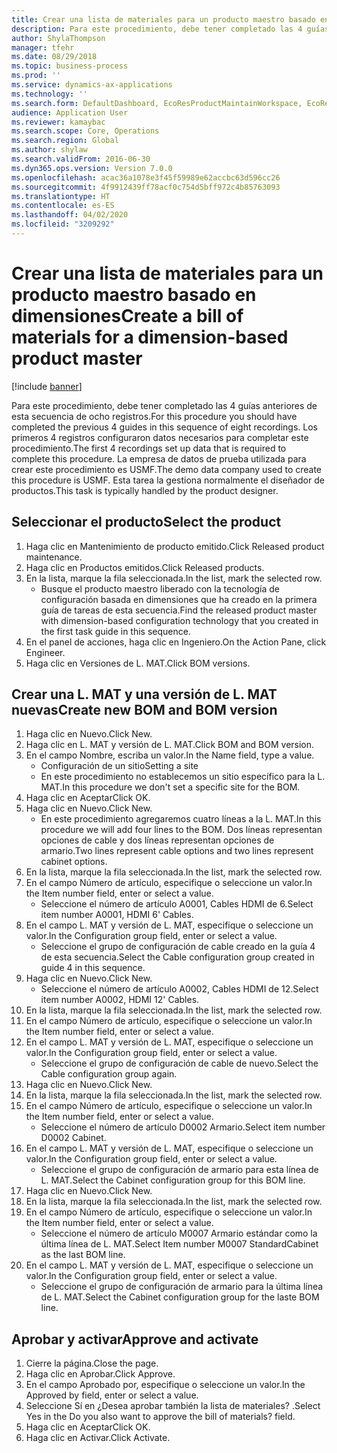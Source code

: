 ```yaml
---
title: Crear una lista de materiales para un producto maestro basado en dimensiones
description: Para este procedimiento, debe tener completado las 4 guías anteriores de esta secuencia de ocho registros.
author: ShylaThompson
manager: tfehr
ms.date: 08/29/2018
ms.topic: business-process
ms.prod: ''
ms.service: dynamics-ax-applications
ms.technology: ''
ms.search.form: DefaultDashboard, EcoResProductMaintainWorkspace, EcoResProductOpenCasesFormPart, EcoResProductDetailsExtended, BOMConsistOf, BOMTable, InventItemIdLookupSimple, HcmWorkerLookUp
audience: Application User
ms.reviewer: kamaybac
ms.search.scope: Core, Operations
ms.search.region: Global
ms.author: shylaw
ms.search.validFrom: 2016-06-30
ms.dyn365.ops.version: Version 7.0.0
ms.openlocfilehash: acac36a1078e3f45f59989e62accbc63d596cc26
ms.sourcegitcommit: 4f9912439ff78acf0c754d5bff972c4b85763093
ms.translationtype: HT
ms.contentlocale: es-ES
ms.lasthandoff: 04/02/2020
ms.locfileid: "3209292"
---
```

# <a name="create-a-bill-of-materials-for-a-dimension-based-product-master"></a><span data-ttu-id="8583e-103">Crear una lista de materiales para un producto maestro basado en dimensiones</span><span class="sxs-lookup"><span data-stu-id="8583e-103">Create a bill of materials for a dimension-based product master</span></span>

[!include [banner](../../includes/banner.md)]

<span data-ttu-id="8583e-104">Para este procedimiento, debe tener completado las 4 guías anteriores de esta secuencia de ocho registros.</span><span class="sxs-lookup"><span data-stu-id="8583e-104">For this procedure you should have completed the previous 4 guides in this sequence of eight recordings.</span></span> <span data-ttu-id="8583e-105">Los primeros 4 registros configuraron datos necesarios para completar este procedimiento.</span><span class="sxs-lookup"><span data-stu-id="8583e-105">The first 4 recordings set up data that is required to complete this procedure.</span></span> <span data-ttu-id="8583e-106">La empresa de datos de prueba utilizada para crear este procedimiento es USMF.</span><span class="sxs-lookup"><span data-stu-id="8583e-106">The demo data company used to create this procedure is USMF.</span></span> <span data-ttu-id="8583e-107">Esta tarea la gestiona normalmente el diseñador de productos.</span><span class="sxs-lookup"><span data-stu-id="8583e-107">This task is typically handled by the product designer.</span></span>


## <a name="select-the-product"></a><span data-ttu-id="8583e-108">Seleccionar el producto</span><span class="sxs-lookup"><span data-stu-id="8583e-108">Select the product</span></span>
1. <span data-ttu-id="8583e-109">Haga clic en Mantenimiento de producto emitido.</span><span class="sxs-lookup"><span data-stu-id="8583e-109">Click Released product maintenance.</span></span>
2. <span data-ttu-id="8583e-110">Haga clic en Productos emitidos.</span><span class="sxs-lookup"><span data-stu-id="8583e-110">Click Released products.</span></span>
3. <span data-ttu-id="8583e-111">En la lista, marque la fila seleccionada.</span><span class="sxs-lookup"><span data-stu-id="8583e-111">In the list, mark the selected row.</span></span>
    * <span data-ttu-id="8583e-112">Busque el producto maestro liberado con la tecnología de configuración basada en dimensiones que ha creado en la primera guía de tareas de esta secuencia.</span><span class="sxs-lookup"><span data-stu-id="8583e-112">Find the released product master with dimension-based configuration technology that you created in the first task guide in this sequence.</span></span>  
4. <span data-ttu-id="8583e-113">En el panel de acciones, haga clic en Ingeniero.</span><span class="sxs-lookup"><span data-stu-id="8583e-113">On the Action Pane, click Engineer.</span></span>
5. <span data-ttu-id="8583e-114">Haga clic en Versiones de L. MAT.</span><span class="sxs-lookup"><span data-stu-id="8583e-114">Click BOM versions.</span></span>

## <a name="create-new-bom-and-bom-version"></a><span data-ttu-id="8583e-115">Crear una L. MAT y una versión de L. MAT nuevas</span><span class="sxs-lookup"><span data-stu-id="8583e-115">Create new BOM and BOM version</span></span>
1. <span data-ttu-id="8583e-116">Haga clic en Nuevo.</span><span class="sxs-lookup"><span data-stu-id="8583e-116">Click New.</span></span>
2. <span data-ttu-id="8583e-117">Haga clic en L. MAT y versión de L. MAT.</span><span class="sxs-lookup"><span data-stu-id="8583e-117">Click BOM and BOM version.</span></span>
3. <span data-ttu-id="8583e-118">En el campo Nombre, escriba un valor.</span><span class="sxs-lookup"><span data-stu-id="8583e-118">In the Name field, type a value.</span></span>
    * <span data-ttu-id="8583e-119">Configuración de un sitio</span><span class="sxs-lookup"><span data-stu-id="8583e-119">Setting a site</span></span>  
    * <span data-ttu-id="8583e-120">En este procedimiento no establecemos un sitio específico para la L. MAT.</span><span class="sxs-lookup"><span data-stu-id="8583e-120">In this procedure we don't set a specific site for the BOM.</span></span>  
4. <span data-ttu-id="8583e-121">Haga clic en Aceptar</span><span class="sxs-lookup"><span data-stu-id="8583e-121">Click OK.</span></span>
5. <span data-ttu-id="8583e-122">Haga clic en Nuevo.</span><span class="sxs-lookup"><span data-stu-id="8583e-122">Click New.</span></span>
    * <span data-ttu-id="8583e-123">En este procedimiento agregaremos cuatro líneas a la L. MAT.</span><span class="sxs-lookup"><span data-stu-id="8583e-123">In this procedure we will add four lines to the BOM.</span></span> <span data-ttu-id="8583e-124">Dos líneas representan opciones de cable y dos líneas representan opciones de armario.</span><span class="sxs-lookup"><span data-stu-id="8583e-124">Two lines represent cable options and two lines represent cabinet options.</span></span>  
6. <span data-ttu-id="8583e-125">En la lista, marque la fila seleccionada.</span><span class="sxs-lookup"><span data-stu-id="8583e-125">In the list, mark the selected row.</span></span>
7. <span data-ttu-id="8583e-126">En el campo Número de artículo, especifique o seleccione un valor.</span><span class="sxs-lookup"><span data-stu-id="8583e-126">In the Item number field, enter or select a value.</span></span>
    * <span data-ttu-id="8583e-127">Seleccione el número de artículo A0001, Cables HDMI de 6.</span><span class="sxs-lookup"><span data-stu-id="8583e-127">Select item number A0001, HDMI 6' Cables.</span></span>  
8. <span data-ttu-id="8583e-128">En el campo L. MAT y versión de L. MAT, especifique o seleccione un valor.</span><span class="sxs-lookup"><span data-stu-id="8583e-128">In the Configuration group field, enter or select a value.</span></span>
    * <span data-ttu-id="8583e-129">Seleccione el grupo de configuración de cable creado en la guía 4 de esta secuencia.</span><span class="sxs-lookup"><span data-stu-id="8583e-129">Select the Cable configuration group created in guide 4 in this sequence.</span></span>  
9. <span data-ttu-id="8583e-130">Haga clic en Nuevo.</span><span class="sxs-lookup"><span data-stu-id="8583e-130">Click New.</span></span>
    * <span data-ttu-id="8583e-131">Seleccione el número de artículo A0002, Cables HDMI de 12.</span><span class="sxs-lookup"><span data-stu-id="8583e-131">Select item number A0002, HDMI 12' Cables.</span></span>  
10. <span data-ttu-id="8583e-132">En la lista, marque la fila seleccionada.</span><span class="sxs-lookup"><span data-stu-id="8583e-132">In the list, mark the selected row.</span></span>
11. <span data-ttu-id="8583e-133">En el campo Número de artículo, especifique o seleccione un valor.</span><span class="sxs-lookup"><span data-stu-id="8583e-133">In the Item number field, enter or select a value.</span></span>
12. <span data-ttu-id="8583e-134">En el campo L. MAT y versión de L. MAT, especifique o seleccione un valor.</span><span class="sxs-lookup"><span data-stu-id="8583e-134">In the Configuration group field, enter or select a value.</span></span>
    * <span data-ttu-id="8583e-135">Seleccione el grupo de configuración de cable de nuevo.</span><span class="sxs-lookup"><span data-stu-id="8583e-135">Select the Cable configuration group again.</span></span>  
13. <span data-ttu-id="8583e-136">Haga clic en Nuevo.</span><span class="sxs-lookup"><span data-stu-id="8583e-136">Click New.</span></span>
14. <span data-ttu-id="8583e-137">En la lista, marque la fila seleccionada.</span><span class="sxs-lookup"><span data-stu-id="8583e-137">In the list, mark the selected row.</span></span>
15. <span data-ttu-id="8583e-138">En el campo Número de artículo, especifique o seleccione un valor.</span><span class="sxs-lookup"><span data-stu-id="8583e-138">In the Item number field, enter or select a value.</span></span>
    * <span data-ttu-id="8583e-139">Seleccione el número de artículo D0002 Armario.</span><span class="sxs-lookup"><span data-stu-id="8583e-139">Select item number D0002 Cabinet.</span></span>  
16. <span data-ttu-id="8583e-140">En el campo L. MAT y versión de L. MAT, especifique o seleccione un valor.</span><span class="sxs-lookup"><span data-stu-id="8583e-140">In the Configuration group field, enter or select a value.</span></span>
    * <span data-ttu-id="8583e-141">Seleccione el grupo de configuración de armario para esta línea de L. MAT.</span><span class="sxs-lookup"><span data-stu-id="8583e-141">Select the Cabinet configuration group for this BOM line.</span></span>  
17. <span data-ttu-id="8583e-142">Haga clic en Nuevo.</span><span class="sxs-lookup"><span data-stu-id="8583e-142">Click New.</span></span>
18. <span data-ttu-id="8583e-143">En la lista, marque la fila seleccionada.</span><span class="sxs-lookup"><span data-stu-id="8583e-143">In the list, mark the selected row.</span></span>
19. <span data-ttu-id="8583e-144">En el campo Número de artículo, especifique o seleccione un valor.</span><span class="sxs-lookup"><span data-stu-id="8583e-144">In the Item number field, enter or select a value.</span></span>
    * <span data-ttu-id="8583e-145">Seleccione el número de artículo M0007 Armario estándar como la última línea de L. MAT.</span><span class="sxs-lookup"><span data-stu-id="8583e-145">Select Item number M0007 StandardCabinet as the last BOM line.</span></span>  
20. <span data-ttu-id="8583e-146">En el campo L. MAT y versión de L. MAT, especifique o seleccione un valor.</span><span class="sxs-lookup"><span data-stu-id="8583e-146">In the Configuration group field, enter or select a value.</span></span>
    * <span data-ttu-id="8583e-147">Seleccione el grupo de configuración de armario para la última línea de L. MAT.</span><span class="sxs-lookup"><span data-stu-id="8583e-147">Select the Cabinet configuration group for the laste BOM line.</span></span>  

## <a name="approve-and-activate"></a><span data-ttu-id="8583e-148">Aprobar y activar</span><span class="sxs-lookup"><span data-stu-id="8583e-148">Approve and activate</span></span>
1. <span data-ttu-id="8583e-149">Cierre la página.</span><span class="sxs-lookup"><span data-stu-id="8583e-149">Close the page.</span></span>
2. <span data-ttu-id="8583e-150">Haga clic en Aprobar.</span><span class="sxs-lookup"><span data-stu-id="8583e-150">Click Approve.</span></span>
3. <span data-ttu-id="8583e-151">En el campo Aprobado por, especifique o seleccione un valor.</span><span class="sxs-lookup"><span data-stu-id="8583e-151">In the Approved by field, enter or select a value.</span></span>
4. <span data-ttu-id="8583e-152">Seleccione Sí en ¿Desea aprobar también la lista de materiales? .</span><span class="sxs-lookup"><span data-stu-id="8583e-152">Select Yes in the Do you also want to approve the bill of materials? field.</span></span>
5. <span data-ttu-id="8583e-153">Haga clic en Aceptar</span><span class="sxs-lookup"><span data-stu-id="8583e-153">Click OK.</span></span>
6. <span data-ttu-id="8583e-154">Haga clic en Activar.</span><span class="sxs-lookup"><span data-stu-id="8583e-154">Click Activate.</span></span>

